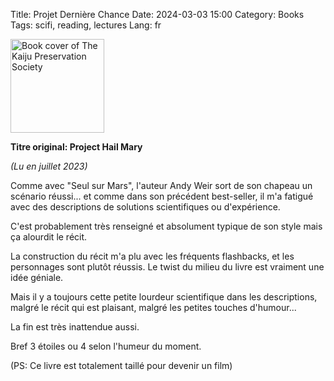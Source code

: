 Title: Projet Dernière Chance
Date: 2024-03-03 15:00
Category: Books
Tags: scifi, reading, lectures
Lang: fr

<img src="https://m.media-amazon.com/images/I/81iM3aHpnhL._SL1500_.jpg" alt="Book cover of The Kaiju Preservation Society" width="150" height="auto">

**Titre original: Project Hail Mary**

_(Lu en juillet 2023)_

Comme avec "Seul sur Mars", l'auteur Andy Weir sort de son chapeau un scénario réussi... et comme dans son précédent best-seller, il m'a fatigué avec des descriptions de solutions scientifiques ou d'expérience.

C'est probablement très renseigné et absolument typique de son style mais ça alourdit le récit.

La construction du récit m'a plu avec les fréquents flashbacks, et les personnages sont plutôt réussis. Le twist du milieu du livre est vraiment une idée géniale.

Mais il y a toujours cette petite lourdeur scientifique dans les descriptions, malgré le récit qui est plaisant, malgré les petites touches d'humour...

La fin est très inattendue aussi.

Bref 3 étoiles ou 4 selon l'humeur du moment.

(PS: Ce livre est totalement taillé pour devenir un film)